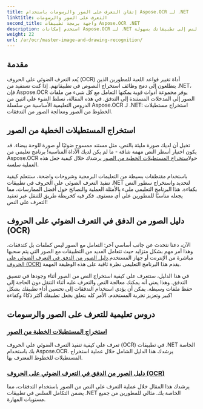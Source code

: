 ```yaml
---
title: إتقان التعرف على الصور والرسومات باستخدام Aspose.OCR لـ .NET
linktitle: التعرف على الصور والرسومات
second_title: واجهة برمجة تطبيقات Aspose.OCR .NET
description: استخدم إمكانات Aspose.OCR لـ .NET من خلال دروسنا التعليمية حول التعرف على الصور والرسومات، مما يوفر لك إمكانية استخراج النص إلى تطبيقاتك بسهولة.
weight: 22
url: /ar/ocr/master-image-and-drawing-recognition/
---
```

## مقدمة

يُعد التعرف الضوئي على الحروف (OCR) أداة تغيير قواعد اللعبة للمطورين الذين يتطلعون إلى دمج وظائف استخراج النصوص في تطبيقاتهم. إذا كنت تستفيد من .NET، فإن Aspose.OCR يوفر مجموعة أدوات قوية يمكنها التعامل مع كل شيء من ملفات الصور إلى المدخلات المستندة إلى التدفق. في هذه المقالة، نسلط الضوء على اثنين من الدروس التعليمية الأساسية من سلسلة Aspose.OCR لـ .NET: استخراج مستطيلات الخطوط من الصور ومعالجة الصور من التدفقات. 

## استخراج المستطيلات الخطية من الصور

 تخيل أن لديك صورة مليئة بالنص، مثل مستند ممسوح ضوئيًا أو صورة للوحة بيضاء. قد يكون اختيار أسطر النص مهمة شاقة - ما لم يكن لديك الأداة المناسبة! برنامج تعليمي من Aspose.OCR حول[استخراج المستطيلات الخطية من الصور](./line-rectangles-from-images-recognition/) يرشدك خلال كيفية جعل هذه العملية سلسة.

باستخدام مقتطفات بسيطة من التعليمات البرمجية وشروحات واضحة، ستتعلم كيفية تنفيذ التعرف الضوئي على الحروف في تطبيقات .NET لتحديد واستخراج سطور النص بكفاءة. هذا البرنامج التعليمي مليء بالأمثلة العملية والنصائح حول أفضل الممارسات، مما يجعله مناسبًا للمطورين على أي مستوى. فكر فيه كخريطة طريق للتنقل عبر تعقيد التعرف على النص!

## دليل الصور من الدفق في التعرف الضوئي على الحروف (OCR)

الآن، دعنا نتحدث عن جانب أساسي آخر: التعامل مع الصور ليس كملفات بل كتدفقات. وهذا أمر مهم بشكل متزايد حيث تتعامل العديد من التطبيقات مع الصور التي يتم سحبها مباشرة من الإنترنت أو جهاز المستخدم.[دليل الصور من الدفق في التعرف الضوئي على الحروف (OCR)](./guide-to-image-from-stream/) يقدم هذا البرنامج التعليمي نظرة ثاقبة على هذه الوظيفة المهمة.

في هذا الدليل، ستتعرف على كيفية استخراج النص من الصور أثناء وجودها في تنسيق التدفق. وهذا يعني أنه يمكنك معالجة النص والتعرف عليه أثناء التنقل دون الحاجة إلى حفظ ملفات وسيطة. يمكن أن يؤدي استخدام التدفقات إلى تحسين أداء تطبيقك بشكل كبير وتعزيز تجربة المستخدم. الأمر كله يتعلق بجعل تطبيقك أكثر ذكاءً وكفاءة!

## دروس تعليمية للتعرف على الصور والرسومات
### [استخراج المستطيلات الخطية من الصور](./line-rectangles-from-images-recognition/)
تعرف على كيفية تنفيذ التعرف الضوئي على الحروف (OCR) في تطبيقات .NET الخاصة بك باستخدام Aspose.OCR. يرشدك هذا الدليل الشامل خلال عملية استخراج المستطيلات للخطوط المعترف بها.
### [دليل الصور من الدفق في التعرف الضوئي على الحروف (OCR)](./guide-to-image-from-stream/)
يرشدك هذا المقال خلال عملية التعرف على النص من الصور باستخدام التدفقات، مما يضمن التكامل السلس في تطبيقات .NET الخاصة بك. مثالي للمطورين من جميع مستويات المهارة.